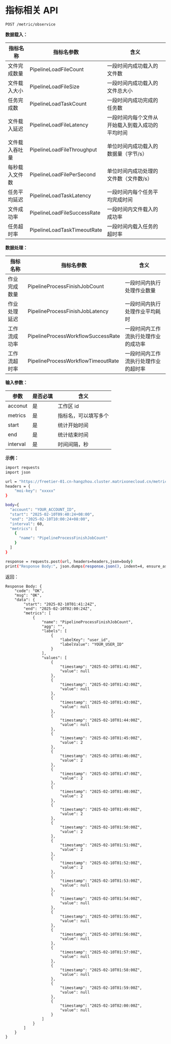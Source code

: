# 指标相关 API

```
POST /metric/observice
```

**数据载入：**

|  指标名称     | 指标名参数                     | 含义               |
| ------------ | ---------------------------- |------------------- |
| 文件完成数量   | PipelineLoadFileCount        |一段时间内成功载入的文件数 |
| 文件载入大小   | PipelineLoadFileSize         |一段时间内成功载入的文件总大小|
| 任务完成数    | PipelineLoadTaskCount         |一段时间内成功完成的任务数|
| 文件载入延迟   | PipelineLoadFileLatency      |一段时间内每个文件从开始载入到载入成功的平均时间 |
| 文件载入吞吐量 | PipelineLoadFileThroughput   |单位时间内成功载入的数据量（字节/s） |
| 每秒载入文件数 | PipelineLoadFilePerSecond    |单位时间内成功处理的文件数（文件数/s）|
| 任务平均延迟 | PipelineLoadTaskLatency        |一段时间内每个任务平均完成时间|
| 文件成功率    | PipelineLoadFileSuccessRate   |一段时间内文件载入的成功率|
| 任务超时率    | PipelineLoadTaskTimeoutRate   |一段时间内载入任务的超时率|

**数据处理：**

|  指标名称     | 指标名参数                             | 含义               |
| ------------ | -----------------------------------  |------------------- |
| 作业完成数量   | PipelineProcessFinishJobCount        |一段时间内执行处理作业数量|
| 作业处理延迟   | PipelineProcessFinishJobLatency      |一段时间内执行处理作业平均耗时 |
| 工作流成功率   | PipelineProcessWorkflowSuccessRate   |一段时间内工作流执行处理作业的成功率 |
| 工作流超时率   |PipelineProcessWorkflowTimeoutRate    |一段时间内工作流执行处理作业的超时率|

**输入参数：**
  
|  参数             | 是否必填 |含义|
|  --------------- | ------- |----  |
| acconut          | 是      | 工作区 id |
| metrics          | 是      | 指标名，可以填写多个 |
| start             | 是      | 统计开始时间 |
| end               | 是      | 统计结束时间 |
| interval          | 是      | 时间间隔，秒 |

**示例：**

```bash
import requests
import json

url = "https://freetier-01.cn-hangzhou.cluster.matrixonecloud.cn/metric/observice"
headers = {
    "moi-key": "xxxxx"
}

body={
  "account": "YOUR_ACCOUNT_ID",
  "start": "2025-02-10T09:40:24+08:00",
  "end": "2025-02-10T10:00:24+08:00",
  "interval": 60,
  "metrics": [
    {
      "name": "PipelineProcessFinishJobCount"
    }
  ]
}

response = requests.post(url, headers=headers,json=body)
print("Response Body:", json.dumps(response.json(), indent=4, ensure_ascii=False))
```

返回：

```
Response Body: {
    "code": "OK",
    "msg": "OK",
    "data": {
        "start": "2025-02-10T01:41:24Z",
        "end": "2025-02-10T02:00:24Z",
        "metrics": [
            {
                "name": "PipelineProcessFinishJobCount",
                "agg": "",
                "labels": [
                    {
                        "labelKey": "user_id",
                        "labelValue": "YOUR_USER_ID"
                    }
                ],
                "values": [
                    {
                        "timestamp": "2025-02-10T01:41:00Z",
                        "value": null
                    },
                    {
                        "timestamp": "2025-02-10T01:42:00Z",
                        "value": null
                    },
                    {
                        "timestamp": "2025-02-10T01:43:00Z",
                        "value": null
                    },
                    {
                        "timestamp": "2025-02-10T01:44:00Z",
                        "value": null
                    },
                    {
                        "timestamp": "2025-02-10T01:45:00Z",
                        "value": 2
                    },
                    {
                        "timestamp": "2025-02-10T01:46:00Z",
                        "value": 2
                    },
                    {
                        "timestamp": "2025-02-10T01:47:00Z",
                        "value": 2
                    },
                    {
                        "timestamp": "2025-02-10T01:48:00Z",
                        "value": 2
                    },
                    {
                        "timestamp": "2025-02-10T01:49:00Z",
                        "value": 2
                    },
                    {
                        "timestamp": "2025-02-10T01:50:00Z",
                        "value": 2
                    },
                    {
                        "timestamp": "2025-02-10T01:51:00Z",
                        "value": 2
                    },
                    {
                        "timestamp": "2025-02-10T01:52:00Z",
                        "value": 2
                    },
                    {
                        "timestamp": "2025-02-10T01:53:00Z",
                        "value": null
                    },
                    {
                        "timestamp": "2025-02-10T01:54:00Z",
                        "value": null
                    },
                    {
                        "timestamp": "2025-02-10T01:55:00Z",
                        "value": null
                    },
                    {
                        "timestamp": "2025-02-10T01:56:00Z",
                        "value": null
                    },
                    {
                        "timestamp": "2025-02-10T01:57:00Z",
                        "value": null
                    },
                    {
                        "timestamp": "2025-02-10T01:58:00Z",
                        "value": null
                    },
                    {
                        "timestamp": "2025-02-10T01:59:00Z",
                        "value": null
                    },
                    {
                        "timestamp": "2025-02-10T02:00:00Z",
                        "value": null
                    }
                ]
            }
        ]
    }
}
```
